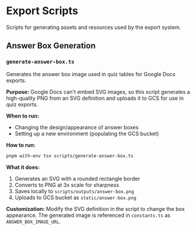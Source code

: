 # Export Scripts

Scripts for generating assets and resources used by the export system.

## Answer Box Generation

### `generate-answer-box.ts`

Generates the answer box image used in quiz tables for Google Docs exports.

**Purpose:**
Google Docs can't embed SVG images, so this script generates a high-quality PNG from an SVG definition and uploads it to GCS for use in quiz exports.

**When to run:**

- Changing the design/appearance of answer boxes
- Setting up a new environment (populating the GCS bucket)

**How to run:**

```bash
pnpm with-env tsx scripts/generate-answer-box.ts
```

**What it does:**

1. Generates an SVG with a rounded rectangle border
2. Converts to PNG at 3x scale for sharpness
3. Saves locally to `scripts/outputs/answer-box.png`
4. Uploads to GCS bucket as `static/answer-box.png`

**Customization:**
Modify the SVG definition in the script to change the box appearance. The generated image is referenced in `constants.ts` as `ANSWER_BOX_IMAGE_URL`.
